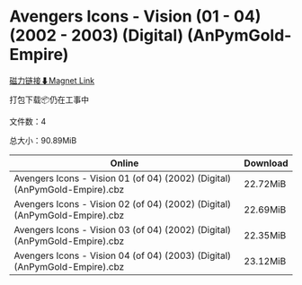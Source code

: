 # Avengers Icons - Vision (01 - 04) (2002 - 2003) (Digital) (AnPymGold-Empire)

[磁力链接⬇Magnet Link](magnet:?xt=urn:btih:5cc2967a77020ba5e88c7954e502cea2e1af73cb&dn=Avengers%20Icons%20-%20Vision%20%2801%20-%2004%29%20%282002%20-%202003%29%20%28Digital%29%20%28AnPymGold-Empire%29)

打包下载📦仍在工事中

文件数：4

总大小：90.89MiB

Online | Download
--- | ---
Avengers Icons - Vision 01 (of 04) (2002) (Digital) (AnPymGold-Empire).cbz | 22.72MiB
Avengers Icons - Vision 02 (of 04) (2002) (Digital) (AnPymGold-Empire).cbz | 22.69MiB
Avengers Icons - Vision 03 (of 04) (2002) (Digital) (AnPymGold-Empire).cbz | 22.35MiB
Avengers Icons - Vision 04 (of 04) (2003) (Digital) (AnPymGold-Empire).cbz | 23.12MiB
